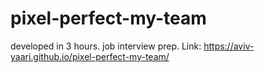 # pixel-perfect-my-team
developed in 3 hours. job interview prep.
Link:
https://aviv-yaari.github.io/pixel-perfect-my-team/
